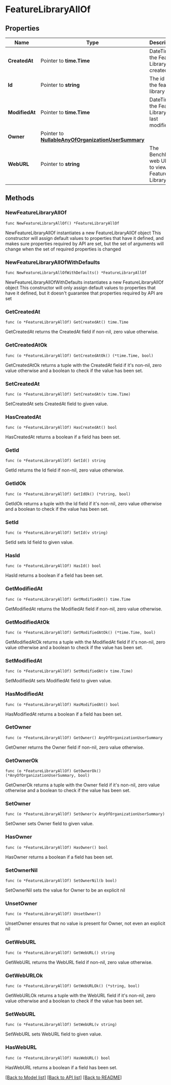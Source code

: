 # FeatureLibraryAllOf

## Properties

Name | Type | Description | Notes
------------ | ------------- | ------------- | -------------
**CreatedAt** | Pointer to **time.Time** | DateTime the Feature Library was created | [optional] 
**Id** | Pointer to **string** | The id of the feature library | [optional] 
**ModifiedAt** | Pointer to **time.Time** | DateTime the Feature Library was last modified | [optional] 
**Owner** | Pointer to [**NullableAnyOfOrganizationUserSummary**](anyOf&lt;Organization,UserSummary&gt;.md) |  | [optional] 
**WebURL** | Pointer to **string** | The Benchling web UI url to view the Feature Library | [optional] 

## Methods

### NewFeatureLibraryAllOf

`func NewFeatureLibraryAllOf() *FeatureLibraryAllOf`

NewFeatureLibraryAllOf instantiates a new FeatureLibraryAllOf object
This constructor will assign default values to properties that have it defined,
and makes sure properties required by API are set, but the set of arguments
will change when the set of required properties is changed

### NewFeatureLibraryAllOfWithDefaults

`func NewFeatureLibraryAllOfWithDefaults() *FeatureLibraryAllOf`

NewFeatureLibraryAllOfWithDefaults instantiates a new FeatureLibraryAllOf object
This constructor will only assign default values to properties that have it defined,
but it doesn't guarantee that properties required by API are set

### GetCreatedAt

`func (o *FeatureLibraryAllOf) GetCreatedAt() time.Time`

GetCreatedAt returns the CreatedAt field if non-nil, zero value otherwise.

### GetCreatedAtOk

`func (o *FeatureLibraryAllOf) GetCreatedAtOk() (*time.Time, bool)`

GetCreatedAtOk returns a tuple with the CreatedAt field if it's non-nil, zero value otherwise
and a boolean to check if the value has been set.

### SetCreatedAt

`func (o *FeatureLibraryAllOf) SetCreatedAt(v time.Time)`

SetCreatedAt sets CreatedAt field to given value.

### HasCreatedAt

`func (o *FeatureLibraryAllOf) HasCreatedAt() bool`

HasCreatedAt returns a boolean if a field has been set.

### GetId

`func (o *FeatureLibraryAllOf) GetId() string`

GetId returns the Id field if non-nil, zero value otherwise.

### GetIdOk

`func (o *FeatureLibraryAllOf) GetIdOk() (*string, bool)`

GetIdOk returns a tuple with the Id field if it's non-nil, zero value otherwise
and a boolean to check if the value has been set.

### SetId

`func (o *FeatureLibraryAllOf) SetId(v string)`

SetId sets Id field to given value.

### HasId

`func (o *FeatureLibraryAllOf) HasId() bool`

HasId returns a boolean if a field has been set.

### GetModifiedAt

`func (o *FeatureLibraryAllOf) GetModifiedAt() time.Time`

GetModifiedAt returns the ModifiedAt field if non-nil, zero value otherwise.

### GetModifiedAtOk

`func (o *FeatureLibraryAllOf) GetModifiedAtOk() (*time.Time, bool)`

GetModifiedAtOk returns a tuple with the ModifiedAt field if it's non-nil, zero value otherwise
and a boolean to check if the value has been set.

### SetModifiedAt

`func (o *FeatureLibraryAllOf) SetModifiedAt(v time.Time)`

SetModifiedAt sets ModifiedAt field to given value.

### HasModifiedAt

`func (o *FeatureLibraryAllOf) HasModifiedAt() bool`

HasModifiedAt returns a boolean if a field has been set.

### GetOwner

`func (o *FeatureLibraryAllOf) GetOwner() AnyOfOrganizationUserSummary`

GetOwner returns the Owner field if non-nil, zero value otherwise.

### GetOwnerOk

`func (o *FeatureLibraryAllOf) GetOwnerOk() (*AnyOfOrganizationUserSummary, bool)`

GetOwnerOk returns a tuple with the Owner field if it's non-nil, zero value otherwise
and a boolean to check if the value has been set.

### SetOwner

`func (o *FeatureLibraryAllOf) SetOwner(v AnyOfOrganizationUserSummary)`

SetOwner sets Owner field to given value.

### HasOwner

`func (o *FeatureLibraryAllOf) HasOwner() bool`

HasOwner returns a boolean if a field has been set.

### SetOwnerNil

`func (o *FeatureLibraryAllOf) SetOwnerNil(b bool)`

 SetOwnerNil sets the value for Owner to be an explicit nil

### UnsetOwner
`func (o *FeatureLibraryAllOf) UnsetOwner()`

UnsetOwner ensures that no value is present for Owner, not even an explicit nil
### GetWebURL

`func (o *FeatureLibraryAllOf) GetWebURL() string`

GetWebURL returns the WebURL field if non-nil, zero value otherwise.

### GetWebURLOk

`func (o *FeatureLibraryAllOf) GetWebURLOk() (*string, bool)`

GetWebURLOk returns a tuple with the WebURL field if it's non-nil, zero value otherwise
and a boolean to check if the value has been set.

### SetWebURL

`func (o *FeatureLibraryAllOf) SetWebURL(v string)`

SetWebURL sets WebURL field to given value.

### HasWebURL

`func (o *FeatureLibraryAllOf) HasWebURL() bool`

HasWebURL returns a boolean if a field has been set.


[[Back to Model list]](../README.md#documentation-for-models) [[Back to API list]](../README.md#documentation-for-api-endpoints) [[Back to README]](../README.md)


